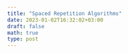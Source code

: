 ```yaml
---
title: "Spaced Repetition Algorithms"
date: 2023-01-02T16:32:02+03:00
draft: false
math: true
type: post
---
```

